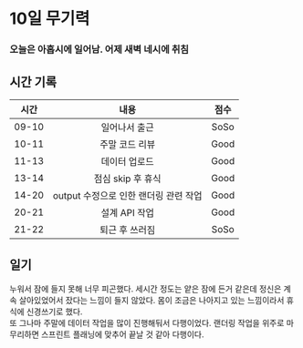 # 10일 무기력

### 오늘은 아홉시에 일어남. 어제 새벽 네시에 취침

## 시간 기록 
|시간|내용|점수|
|:-:|:-:|:-:|
|09-10|일어나서 출근|SoSo|
|10-11|주말 코드 리뷰|Good|
|11-13|데이터 업로드|Good|
|13-14|점심 skip 후 휴식|Good|
|14-20|output 수정으로 인한 랜더링 관련 작업|Good|
|20-21|설계 API 작업|Good|
|21-22|퇴근 후 쓰러짐|SoSo|

## 일기
누워서 잠에 들지 못해 너무 피곤했다. 세시간 정도는 얕은 잠에 든거 같은데 정신은 계속 살아있었어서 잤다는 느낌이 들지 않았다. 몸이 조금은 나아지고 있는 느낌이라서 휴식에 신경쓰기로 했다.  
또 그나마 주말에 데이터 작업을 많이 진행해둬서 다행이었다. 랜더링 작업을 위주로 마무리하면 스프린트 플래닝에 맞추어 끝날 것 같아 다행이다. 